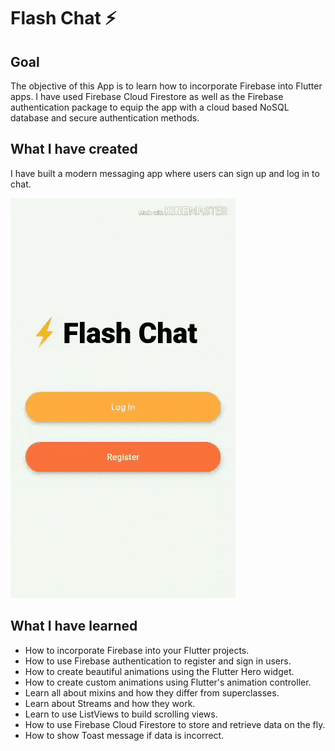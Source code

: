 # Flash Chat ⚡️

## Goal

The objective of this App is to learn how to incorporate Firebase into Flutter apps. I have used Firebase Cloud Firestore as well as the Firebase authentication package to equip the app with a cloud based NoSQL database and secure authentication methods. 


## What I have created

I have built a modern messaging app where users can sign up and log in to chat.

![Finished App](https://github.com/Allabergen/assets/blob/master/20190717_223258.gif)

## What I have learned

- How to incorporate Firebase into your Flutter projects.
- How to use Firebase authentication to register and sign in users.
- How to create beautiful animations using the Flutter Hero widget.
- How to create custom animations using Flutter's animation controller. 
- Learn all about mixins and how they differ from superclasses.
- Learn about Streams and how they work.
- Learn to use ListViews to build scrolling views.
- How to use Firebase Cloud Firestore to store and retrieve data on the fly.
- How to show Toast message if data is incorrect.